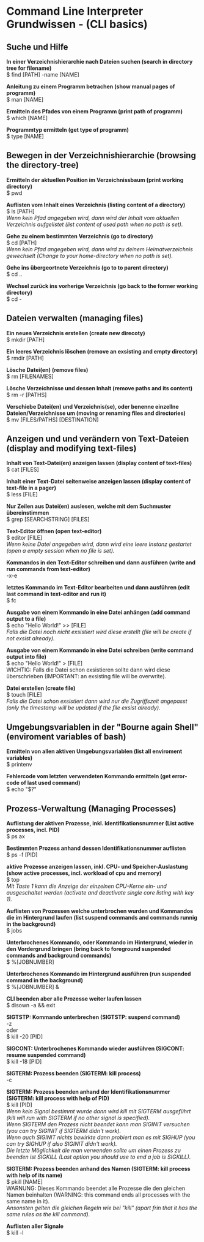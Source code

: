 # Command Line Interpreter Grundwissen - (CLI basics)  


## Suche und Hilfe  

**In einer Verzeichnishierarchie nach Dateien suchen (search in directory tree for filename)**  
	$ find [PATH] -name [NAME]  

**Anleitung zu einem Programm betrachen (show manual pages of programm)**  
	$ man [NAME]

**Ermitteln des Pfades von einem Programm (print path of programm)**  
	$ which [NAME]  

**Programmtyp ermitteln (get type of programm)**  
	$ type [NAME]  


## Bewegen in der Verzeichnishierarchie (browsing the directory-tree)  

**Ermitteln der aktuellen Position im Verzeichnissbaum (print working directory)**  
	$ pwd  

**Auflisten vom Inhalt eines Verzeichnis (listing content of a directory)**  
	$ ls [PATH]  
_Wenn kein Pfad angegeben wird, dann wird der Inhalt vom aktuellen Verzeichnis aufgelistet (list content of used path when no path is set)._  

**Gehe zu einem bestimmten Verzeichnis (go to directory)**  
	$ cd [PATH]  
_Wenn kein Pfad angegeben wird, dann wird zu deinem Heimatverzeichnis gewechselt (Change to your home-directory when no path is set)._  

**Gehe ins übergeortnete Verzeichnis (go to to parent directory)**  
	$ cd ..  

**Wechsel zurück ins vorherige Verzeichnis (go back to the former working directory)**  
	$ cd -  



## Dateien verwalten (managing files)  

**Ein neues Verzeichnis erstellen (create new direcoty)**  
	$ mkdir [PATH]  

**Ein leeres Verzeichnis löschen (remove an exsisting and empty directory)**  
	$ rmdir [PATH]  

**Lösche Datei(en) (remove files)**  
	$ rm [FILENAMES]  

**Lösche Verzeichnisse und dessen Inhalt (remove paths and its content)**  
	$ rm -r [PATHS]  

**Verschiebe Datei(en) und Verzeichnis(se), oder benenne einzellne Dateien/Verzeichnisse um (moving or renaming files and directories)**  
	$ mv [FILES/PATHS] [DESTINATION]  



## Anzeigen und und verändern von Text-Dateien (display and modifying text-files)  

**Inhalt von Text-Datei(en) anzeigen lassen (display content of text-files)**  
	$ cat [FILES]  

**Inhalt einer Text-Datei seitenweise anzeigen lassen (display content of text-file in a pager)**  
	$ less [FILE]  

**Nur Zeilen aus Datei(en) auslesen, welche mit dem Suchmuster übereinstimmen**  
	$ grep [SEARCHSTRING] [FILES]  

**Text-Editor öffnen (open text-editor)**  
	$ editor [FILE]  
_Wenn keine Datei angegeben wird, dann wird eine leere Instanz gestartet (open a empty session when no file is set)._  

**Kommandos in den Text-Editor schreiben und dann ausführen (write and run commands from text-editor)**  
	<STRG>-x-e  

**letztes Kommando im Text-Editor bearbeiten und dann ausführen (edit last command in text-editor and run it)**  
	$ fc  

**Ausgabe von einem Kommando in eine Datei anhängen (add command output to a file)**  
	$ echo "Hello World!" >> [FILE]  
_Falls die Datei noch nicht exsistiert wird diese erstellt (file will be create if not exsist already)._  

**Ausgabe von einem Kommando in eine Datei schreiben (write command output into file)**  
	$ echo "Hello World!" > [FILE]  
WICHTIG: Falls die Datei schon exsistieren sollte dann wird diese überschrieben (IMPORTANT: an exsisting file will be overwrite).  

**Datei erstellen (create file)**  
	$ touch [FILE]  
_Falls die Datei schon exsistiert dann wird nur die Zugriffszeit angepasst (only the timestamp will be updated if the file exsist already)._  



## Umgebungsvariablen in der "Bourne again Shell" (enviroment variables of bash)  

**Ermitteln von allen aktiven Umgebungsvariablen (list all enviroment variables)**  
	$ printenv  

**Fehlercode vom letzten verwendeten Kommando ermitteln (get error-code of last used command)**  
	$ echo "$?"  



## Prozess-Verwaltung (Managing Processes)  

**Auflistung der aktiven Prozesse, inkl. Identifikationsnummer (List active processes, incl. PID)**  
	$ ps ax  

**Bestimmten Prozess anhand dessen Identifikationsnummer auflisten**  
	$ ps -f [PID]  

**aktive Prozesse anzeigen lassen, inkl. CPU- und Speicher-Auslastung (show active processes, incl. workload of cpu and memory)**  
	$ top  
_Mit Taste 1 kann die Anzeige der einzelnen CPU-Kerne ein- und ausgeschaltet werden (activate and deactivate single core listing with key 1)._  

**Auflisten von Prozessen welche unterbrochen wurden und Kommandos die im Hintergrund laufen (list suspend commands and commands runnig in the background)**  
	$ jobs  

**Unterbrochenes Kommando, oder Kommando im Hintergrund, wieder in den Vordergrund bringen (bring back to foreground suspended commands and background commands)**  
	$ %[JOBNUMBER]  

**Unterbrochenes Kommando im Hintergrund ausführen (run suspended command in the background)**  
	$ %[JOBNUMBER] &  

**CLI beenden aber alle Prozesse weiter laufen lassen**  
	$ disown -a && exit  

**SIGTSTP: Kommando unterbrechen (SIGTSTP: suspend command)**  
	<STRG>-z  
oder  
	$ kill -20 [PID]  

**SIGCONT: Unterbrochenes Kommando wieder ausführen (SIGCONT: resume suspended command)**  
	$ kill -18 [PID]  

**SIGTERM: Prozess beenden (SIGTERM: kill process)**  
	<STRG>-c  

**SIGTERM: Prozess beenden anhand der Identifikationsnummer (SIGTERM: kill process with help of PID)**  
	$ kill [PID]  
_Wenn kein Signal bestimmt wurde dann wird kill mit SIGTERM ausgeführt (kill will run with SIGTERM if no other signal is specified)._  
_Wenn SIGTERM den Prozess nicht beendet kann man SIGINIT versuchen (you can try SIGINIT if SIGTERM didn't work)._  
_Wenn auch SIGINIT nichts bewirkte dann probiert man es mit SIGHUP (you can try SIGHUP if also SIGINIT didn't work)._  
_Die letzte Möglichkeit die man verwenden sollte um einen Prozess zu beenden ist SIGKILL (Last option you should use to end a job is SIGKILL)._  

**SIGTERM: Prozess beenden anhand des Namen (SIGTERM: kill process with help of its name)**  
	$ pkill [NAME]  
WARNUNG: Dieses Kommando beendet alle Prozesse die den gleichen Namen beinhalten (WARNING: this command ends all processes with the same name in it).  
_Ansonsten gelten die gleichen Regeln wie bei "kill" (apart frin that it has the same rules as the kill command)._  

**Auflisten aller Signale**  
	$ kill -l  





